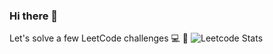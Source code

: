 ### Hi there 👋
Let's solve a few LeetCode challenges 💻 🦾
![Leetcode Stats](https://leetcard.jacoblin.cool/uselessstooge?ext=heatmap)

<!--
**ArtemBaskal/ArtemBaskal** is a ✨ _special_ ✨ repository because its `README.md` (this file) appears on your GitHub profile.

Here are some ideas to get you started:

- 🔭 I’m currently working on ...
- 🌱 I’m currently learning ...
- 👯 I’m looking to collaborate on ...
- 🤔 I’m looking for help with ...
- 💬 Ask me about ...
- 📫 How to reach me: ...
- 😄 Pronouns: ...
- ⚡ Fun fact: ...
-->
